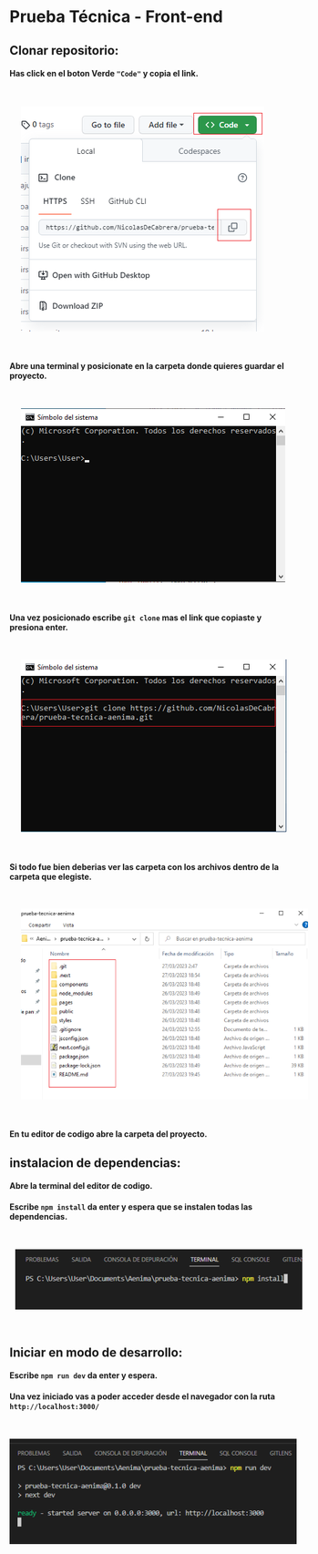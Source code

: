 # Prueba Técnica - Front-end


## Clonar repositorio:
#### Has click en el boton Verde `"Code"` y copia el link.

<img src="public/img/readme/clonar-repo.png" style="margin:30px 20px" />

#### Abre una terminal y posicionate en la carpeta donde quieres guardar el proyecto.

<img src="public/img/readme/terminal.png" style="margin:30px 20px" />

#### Una vez posicionado escribe `git clone` mas el link que copiaste y presiona enter.

<img src="public/img/readme/git-clone.png" style="margin:30px 20px" />

#### Si todo fue bien deberias ver las carpeta con los archivos dentro de la carpeta que elegiste.

<img src="public/img/readme/carpetas.png" style="margin:30px 20px" />

#### En tu editor de codigo abre la carpeta del proyecto.  


## instalacion de dependencias:

#### Abre la terminal del editor de codigo.

#### Escribe `npm install` da enter y espera que se instalen todas las dependencias.

<img src="public/img/readme/npm-i.png" style="margin:30px 10px" />

## Iniciar en modo de desarrollo:

#### Escribe `npm run dev` da enter y espera.
#### Una vez iniciado vas a poder acceder desde el navegador con la ruta `http://localhost:3000/`
<img src="public/img/readme/npm-run-dev.png" style="margin:30px 0px" />